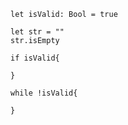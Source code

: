 ```
let isValid: Bool = true
```

```
let str = ""
str.isEmpty
```
```
if isValid{

}
```
```
while !isValid{

}
```


